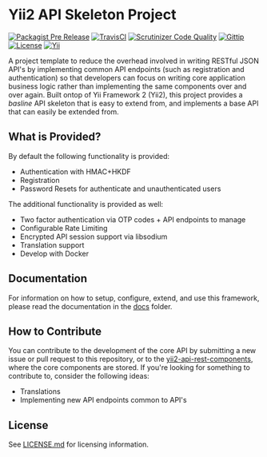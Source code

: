 # Yii2 API Skeleton Project

[![Packagist Pre Release](https://img.shields.io/packagist/vpre/charlesportwoodii/yii2-api.svg?maxAge=86400?style=flat-square)](https://packagist.org/packages/charlesportwoodii/yii2-api)
[![TravisCI](https://img.shields.io/travis/charlesportwoodii/yii2-api.svg?style=flat-square "TravisCI")](https://travis-ci.org/charlesportwoodii/yii2-api)
[![Scrutinizer Code Quality](https://img.shields.io/scrutinizer/g/charlesportwoodii/yii2-api.svg?style=flat-square)](https://scrutinizer-ci.com/g/charlesportwoodii/yii2-api/)
[![Gittip](https://img.shields.io/gittip/charlesportwoodii.svg?style=flat-square "Gittip")](https://www.gittip.com/charlesportwoodii/)
[![License](https://img.shields.io/badge/license-BSD-orange.svg?style=flat-square "License")](https://github.com/charlesportwoodii/yii2-api/blob/master/LICENSE.md)
[![Yii](https://img.shields.io/badge/Powered_by-Yii_Framework-green.svg?style=flat-square)](http://www.yiiframework.com/)

A project template to reduce the overhead involved in writing RESTful JSON API's by implementing common API endpoints (such as registration and authentication) so that developers can focus on writing core application business logic rather than implementing the same components over and over again. Built ontop of Yii Framework 2 (Yii2), this project provides a _basline_ API skeleton that is easy to extend from, and implements a base API that can easily be extended from.

## What is Provided?

By default the following functionality is provided:

- Authentication with HMAC+HKDF
- Registration
- Password Resets for authenticate and unauthenticated users

The additional functionality is provided as well:

- Two factor authentication via OTP codes + API endpoints to manage
- Configurable Rate Limiting
- Encrypted API session support via libsodium
- Translation support
- Develop with Docker

## Documentation

For information on how to setup, configure, extend, and use this framework, please read the documentation in the [docs](docs) folder.

## How to Contribute

You can contribute to the development of the core API by submitting a new issue or pull request to this repository, or to the [yii2-api-rest-components](https://github.com/charlesportwoodii/yii2-api-rest-components), where the core components are stored. If you're looking for something to contribute to, consider the following ideas:

- Translations
- Implementing new API endpoints common to API's

## License

See [LICENSE.md](LICENSE.md) for licensing information.
